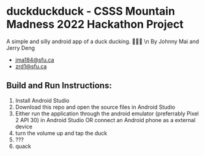 # duckduckduck - CSSS Mountain Madness 2022 Hackathon Project

A simple and silly android app of a duck ducking. 🦆🦆🦆
\n By Johnny Mai and Jerry Deng 

- jma184@sfu.ca
- zrd1@sfu.ca


## Build and Run Instructions:
1. Install Android Studio
2. Download this repo and open the source files in Android Studio
3. Either run the application through the android emulator (preferrably Pixel 2 API 30) in Android Studio OR connect an Android phone as a external device
4. turn the volume up and tap the duck
5. ???
6. quack
